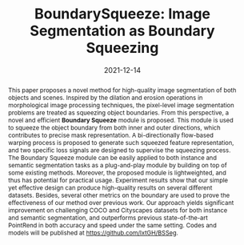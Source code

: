 ---
# Documentation: https://wowchemy.com/docs/managing-content/

title: "BoundarySqueeze: Image Segmentation as Boundary Squeezing"
authors: [Hao He, Xiangtai Li, Yibo Yang, Guangliang Cheng, Yunhai Tong, Lubin Weng, Zhouchen Lin, Shiming Xiang]
date: 2021-12-14
doi: ""

# Schedule page publish date (NOT publication's date).
publishDate: 2021-12-14

# Publication type.
# Legend: 0 = Uncategorized; 1 = Conference paper; 2 = Journal article;
# 3 = Preprint / Working Paper; 4 = Report; 5 = Book; 6 = Book section;
# 7 = Thesis; 8 = Patent
publication_types: ["3"]

# Publication name and optional abbreviated publication name.
publication: "*arXiv preprint arXiv:2105.11668*"
publication_short: "*arXiv, 2021*"

abstract: "This paper proposes a novel method for high-quality image segmentation of both objects and scenes. Inspired by the dilation and erosion operations in morphological image processing techniques, the pixel-level image segmentation problems are treated as squeezing object boundaries. From this perspective, a novel and efficient **Boundary Squeeze** module is proposed. This module is used to squeeze the object boundary from both inner and outer directions, which contributes to precise mask representation. A bi-directionally flow-based warping process is proposed to generate such squeezed feature representation, and two specific loss signals are designed to supervise the squeezing process. The Boundary Squeeze module can be easily applied to both instance and semantic segmentation tasks as a plug-and-play module by building on top of some existing methods. Moreover, the proposed module is lightweighted, and thus has potential for practical usage. Experiment results show that our simple yet effective design can produce high-quality results on several different datasets. Besides, several other metrics on the boundary are used to prove the effectiveness of our method over previous work. Our approach yields significant improvement on challenging COCO and Cityscapes datasets for both instance and semantic segmentation, and outperforms previous state-of-the-art PointRend in both accuracy and speed under the same setting. Codes and models will be published at https://github.com/lxtGH/BSSeg."

# Summary. An optional shortened abstract.
summary: ""

tags: []
categories: []
featured: true

# Custom links (optional).
#   Uncomment and edit lines below to show custom links.
links:
- name: PDF
  url: https://arxiv.org/pdf/2105.11668.pdf
  icon_pack: fas
  icon: file-pdf
- name: Code
  url: https://github.com/lxtGH/BSSeg
  icon_pack: fab
  icon: github

url_pdf: 
url_code: 
url_dataset:
url_poster:
url_project:
url_slides:
url_source: 
url_video:

# Featured image
# To use, add an image named `featured.jpg/png` to your page's folder. 
# Focal points: Smart, Center, TopLeft, Top, TopRight, Left, Right, BottomLeft, Bottom, BottomRight.
image:
  caption: ""
  focal_point: ""
  preview_only: false

# Associated Projects (optional).
#   Associate this publication with one or more of your projects.
#   Simply enter your project's folder or file name without extension.
#   E.g. `internal-project` references `content/project/internal-project/index.md`.
#   Otherwise, set `projects: []`.
projects: []

# Slides (optional).
#   Associate this publication with Markdown slides.
#   Simply enter your slide deck's filename without extension.
#   E.g. `slides: "example"` references `content/slides/example/index.md`.
#   Otherwise, set `slides: ""`.
slides: ""
---